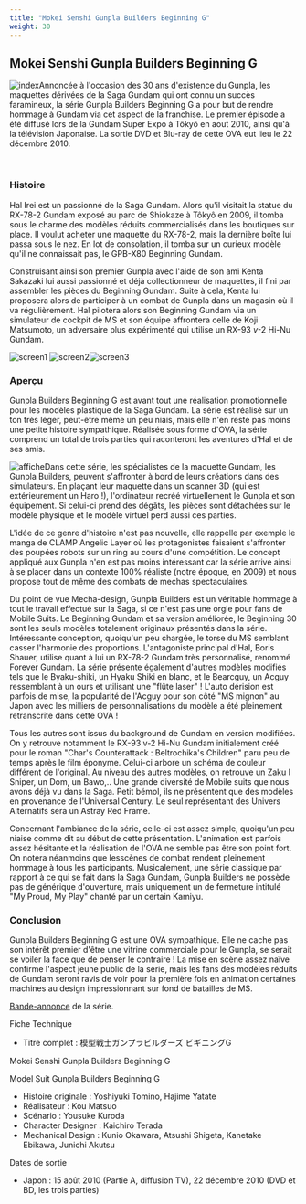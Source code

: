 ```yaml
---
title: "Mokei Senshi Gunpla Builders Beginning G"
weight: 30
---
```


Mokei Senshi Gunpla Builders Beginning G
----------------------------------------


![index](/images/stories/saga/gunplabuilders/index.jpg)Annoncée à l'occasion des 30 ans d'existence du Gunpla, les maquettes dérivées de la Saga Gundam qui ont connu un succès faramineux, la série Gunpla Builders Beginning G a pour but de rendre hommage à Gundam via cet aspect de la franchise. Le premier épisode a été diffusé lors de la Gundam Super Expo à Tôkyô en aout 2010, ainsi qu'à la télévision Japonaise. La sortie DVD et Blu-ray de cette OVA eut lieu le 22 décembre 2010.


 


### Histoire


Hal Irei est un passionné de la Saga Gundam. Alors qu'il visitait la statue du RX-78-2 Gundam exposé au parc de Shiokaze à Tôkyô en 2009, il tomba sous le charme des modèles réduits commercialisés dans les boutiques sur place. Il voulut acheter une maquette du RX-78-2, mais la dernière boîte lui passa sous le nez. En lot de consolation, il tomba sur un curieux modèle qu'il ne connaissait pas, le GPB-X80 Beginning Gundam.


Construisant ainsi son premier Gunpla avec l'aide de son ami Kenta Sakazaki lui aussi passionné et déjà collectionneur de maquettes, il fini par assembler les pièces du Beginning Gundam. Suite à cela, Kenta lui proposera alors de participer à un combat de Gunpla dans un magasin où il va régulièrement. Hal pilotera alors son Beginning Gundam via un simulateur de cockpit de MS et son équipe affrontera celle de Koji Matsumoto, un adversaire plus expérimenté qui utilise un RX-93 *v*-2 Hi-Nu Gundam.


![screen1](/images/stories/saga/gunplabuilders/screen1.jpg) ![screen2](/images/stories/saga/gunplabuilders/screen2.jpg)![screen3](/images/stories/saga/gunplabuilders/screen3.jpg)
### Aperçu


Gunpla Builders Beginning G est avant tout une réalisation promotionnelle pour les modèles plastique de la Saga Gundam. La série est réalisé sur un ton très léger, peut-être même un peu niais, mais elle n'en reste pas moins une petite histoire sympathique. Réalisée sous forme d'OVA, la série comprend un total de trois parties qui raconteront les aventures d'Hal et de ses amis.


![affiche](/images/stories/saga/gunplabuilders/affiche.jpg)Dans cette série, les spécialistes de la maquette Gundam, les Gunpla Builders, peuvent s'affronter à bord de leurs créations dans des simulateurs. En plaçant leur maquette dans un scanner 3D (qui est extérieurement un Haro !), l'ordinateur recréé virtuellement le Gunpla et son équipement. Si celui-ci prend des dégâts, les pièces sont détachées sur le modèle physique et le modèle virtuel perd aussi ces parties.


L'idée de ce genre d'histoire n'est pas nouvelle, elle rappelle par exemple le manga de CLAMP Angelic Layer où les protagonistes faisaient s'affronter des poupées robots sur un ring au cours d'une compétition. Le concept appliqué aux Gunpla n'en est pas moins intéressant car la série arrive ainsi à se placer dans un contexte 100% réaliste (notre époque, en 2009) et nous propose tout de même des combats de mechas spectaculaires.


Du point de vue Mecha-design, Gunpla Builders est un véritable hommage à tout le travail effectué sur la Saga, si ce n'est pas une orgie pour fans de Mobile Suits. Le Beginning Gundam et sa version améliorée, le Beginning 30 sont les seuls modèles totalement originaux présentés dans la série. Intéressante conception, quoiqu'un peu chargée, le torse du MS semblant casser l'harmonie des proportions. L'antagoniste principal d'Hal, Boris Shauer, utilise quant à lui un RX-78-2 Gundam très personnalisé, renommé Forever Gundam. La série présente également d'autres modèles modifiés tels que le Byaku-shiki, un Hyaku Shiki en blanc, et le Bearcguy, un Acguy ressemblant à un ours et utilisant une "flûte laser" ! L'auto dérision est parfois de mise, la popularité de l'Acguy pour son côté "MS mignon" au Japon avec les milliers de personnalisations du modèle a été pleinement retranscrite dans cette OVA !


Tous les autres sont issus du background de Gundam en version modifiées. On y retrouve notamment le RX-93 v-2 Hi-Nu Gundam initialement créé pour le roman "Char's Counterattack : Beltrochika's Children" paru peu de temps après le film éponyme. Celui-ci arbore un schéma de couleur différent de l'original. Au niveau des autres modèles, on retrouve un Zaku I Sniper, un Dom, un Bawo,.. Une grande diversité de Mobile suits que nous avons déjà vu dans la Saga. Petit bémol, ils ne présentent que des modèles en provenance de l'Universal Century. Le seul représentant des Univers Alternatifs sera un Astray Red Frame.


Concernant l'ambiance de la série, celle-ci est assez simple, quoiqu'un peu niaise comme dit au début de cette présentation. L'animation est parfois assez hésitante et la réalisation de l'OVA ne semble pas être son point fort. On notera néanmoins que lesscènes de combat rendent pleinement hommage à tous les participants. Musicalement, une série classique par rapport à ce qui se fait dans la Saga Gundam, Gunpla Builders ne possède pas de générique d'ouverture, mais uniquement un de fermeture intitulé "My Proud, My Play" chanté par un certain Kamiyu.


### Conclusion


Gunpla Builders Beginning G est une OVA sympathique. Elle ne cache pas son intérêt premier d'être une vitrine commerciale pour le Gunpla, se serait se voiler la face que de penser le contraire ! La mise en scène assez naïve confirme l'aspect jeune public de la série, mais les fans des modèles réduits de Gundam seront ravis de voir pour la première fois en animation certaines machines au design impressionnant sur fond de batailles de MS.


[Bande-annonce](http://bandai-hobbyproshop.net/gunpla30th/movie10.html) de la série.


Fiche Technique


* Titre complet : 模型戦士ガンプラビルダーズ ビギニングG
  
Mokei Senshi Gunpla Builders Beginning G
  
Model Suit Gunpla Builders Beginning G
* Histoire originale : Yoshiyuki Tomino, Hajime Yatate
* Réalisateur : Kou Matsuo
* Scénario : Yousuke Kuroda
* Character Designer : Kaichiro Terada
* Mechanical Design : Kunio Okawara, Atsushi Shigeta, Kanetake Ebikawa, Junichi Akutsu


Dates de sortie


* Japon : 15 août 2010 (Partie A, diffusion TV), 22 décembre 2010 (DVD et BD, les trois parties)
